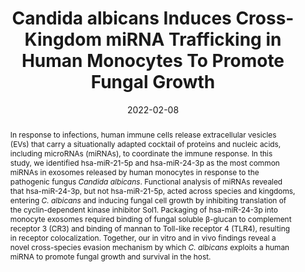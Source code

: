 ---
title: "Candida albicans Induces Cross-Kingdom miRNA Trafficking in Human Monocytes To Promote Fungal Growth"
authors:
- Luke D. Halder
- Svitlana Babych
- Diana I. Palme 
- Elham Mansouri-Ghahnavieh
- Lia Ivanov
- Victory Ashonibare
- Daniela Langenhorst
- Bhupesh Prusty
- Günter Rambach
- Melissa Wich
- Nora Trinks
- Matthew G. Blango
- Daniel Kornitzer
- Ulrich Terpitz
- Cornelia Speth
- Berit Jungnickel
- Niklas Beyersdorf
- Peter F. Zipfel
- Axel A. Brakhage
- Christine Skerka
#author_notes:
#- "Equal contribution"
#- "Equal contribution"
date: "2022-02-08"
doi: "https://doi.org/10.1128/mbio.03563-21"

# Schedule page publish date (NOT publication's date).
publishDate: "2022-02-08"

# Publication type.
# Legend: 0 = Uncategorized; 1 = Conference paper; 2 = Journal article;
# 3 = Preprint / Working Paper; 4 = Report; 5 = Book; 6 = Book section;
# 7 = Thesis; 8 = Patent
publication_types: ["2"]

# Publication name and optional abbreviated publication name.
publication: "mBio, https://doi.org/10.1128/mbio.03563-21"
publication_short: ""

abstract: In response to infections, human immune cells release extracellular vesicles (EVs) that carry a situationally adapted cocktail of proteins and nucleic acids, including microRNAs (miRNAs), to coordinate the immune response. In this study, we identified hsa-miR-21-5p and hsa-miR-24-3p as the most common miRNAs in exosomes released by human monocytes in response to the pathogenic fungus _Candida albicans_. Functional analysis of miRNAs revealed that hsa-miR-24-3p, but not hsa-miR-21-5p, acted across species and kingdoms, entering _C. albicans_ and inducing fungal cell growth by inhibiting translation of the cyclin-dependent kinase inhibitor Sol1. Packaging of hsa-miR-24-3p into monocyte exosomes required binding of fungal soluble β-glucan to complement receptor 3 (CR3) and binding of mannan to Toll-like receptor 4 (TLR4), resulting in receptor colocalization. Together, our in vitro and in vivo findings reveal a novel cross-species evasion mechanism by which _C. albicans_ exploits a human miRNA to promote fungal growth and survival in the host.

# Summary. An optional shortened abstract.
summary: 

tags:
- Source Themes
featured: false

# links:
# - name: ""
#   url: ""
url_pdf: https://doi.org/10.1128/mbio.03563-21
url_code: ''
url_dataset: ''
url_poster: ''
url_project: ''
url_slides: ''
url_source: ''
url_video: ''

# Featured image
# To use, add an image named `featured.jpg/png` to your page's folder. 
#image:
#  caption: 'Image credit: [**Unsplash**](https://unsplash.com/photos/jdD8gXaTZsc)'
#  focal_point: ""
#  preview_only: false

# Associated Projects (optional).
#   Associate this publication with one or more of your projects.
#   Simply enter your project's folder or file name without extension.
#   E.g. `internal-project` references `content/project/internal-project/index.md`.
#   Otherwise, set `projects: []`.
#projects: []

# Slides (optional).
#   Associate this publication with Markdown slides.
#   Simply enter your slide deck's filename without extension.
#   E.g. `slides: "example"` references `content/slides/example/index.md`.
#   Otherwise, set `slides: ""`.
#slides: example
---